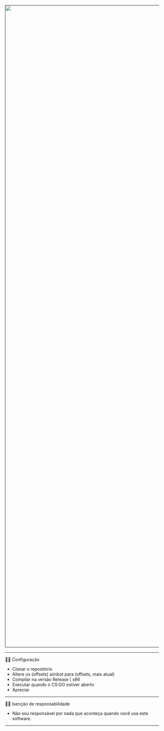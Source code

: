 <a href="">
    <h3 align="center">
        <img src="https://imgur.com/ingnUwX.png" width="2100"><br>
    </h3>
</a>

----------------------------------------------------------------------------------------------
👨‍💻 Configuração
- Clonar o repositório
- Altere os (offsets) aimbot para (offsets, mais atual)
- Compilar na versão Release | x86
- Executar quando o CS:GO estiver aberto
- Apreciar
----------------------------------------------------------------------------------------------
👨‍⚖️ Isenção de responsabilidade
- Não sou responsável por nada que aconteça quando você usa este software.
----------------------------------------------------------------------------------------------
